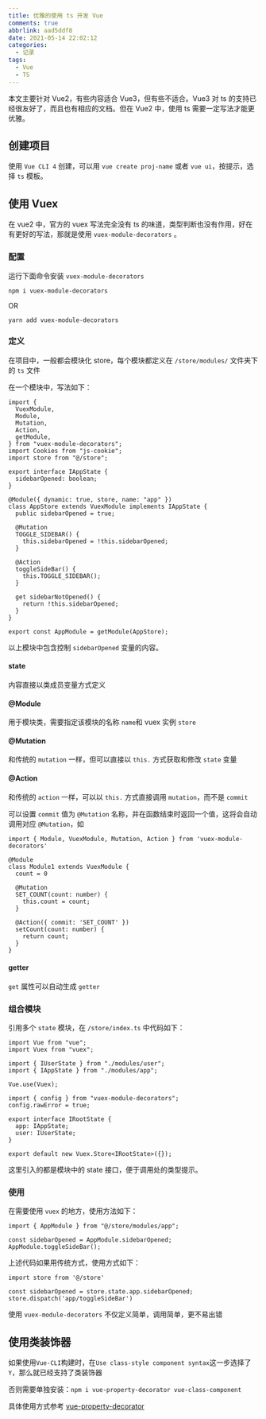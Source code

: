 ```yaml
---
title: 优雅的使用 ts 开发 Vue
comments: true
abbrlink: aad5ddf8
date: 2021-05-14 22:02:12
categories:
  - 记录
tags:
  - Vue
  - TS
---
```


本文主要针对 Vue2，有些内容适合 Vue3，但有些不适合。Vue3 对 ts 的支持已经很友好了，而且也有相应的文档。但在 Vue2 中，使用 ts 需要一定写法才能更优雅。

<!--more-->

## 创建项目

使用 `Vue CLI 4` 创建，可以用 `vue create proj-name` 或者 `vue ui`，按提示，选择 `ts` 模板。

## 使用 Vuex

在 vue2 中，官方的 vuex 写法完全没有 ts 的味道，类型判断也没有作用，好在有更好的写法，那就是使用 `vuex-module-decorators` 。

### 配置

运行下面命令安装 `vuex-module-decorators`

```shell
npm i vuex-module-decorators
```

OR

```shell
yarn add vuex-module-decorators
```

### 定义

在项目中，一般都会模块化 store，每个模块都定义在 `/store/modules/` 文件夹下的 `ts` 文件

在一个模块中，写法如下：

```TS
import {
  VuexModule,
  Module,
  Mutation,
  Action,
  getModule,
} from "vuex-module-decorators";
import Cookies from "js-cookie";
import store from "@/store";

export interface IAppState {
  sidebarOpened: boolean;
}

@Module({ dynamic: true, store, name: "app" })
class AppStore extends VuexModule implements IAppState {
  public sidebarOpened = true;

  @Mutation
  TOGGLE_SIDEBAR() {
    this.sidebarOpened = !this.sidebarOpened;
  }

  @Action
  toggleSideBar() {
    this.TOGGLE_SIDEBAR();
  }

  get sidebarNotOpened() {
    return !this.sidebarOpened;
  }
}

export const AppModule = getModule(AppStore);
```

以上模块中包含控制 `sidebarOpened` 变量的内容。

#### state

内容直接以类成员变量方式定义

#### @Module

用于模块类，需要指定该模块的名称 `name`和 vuex 实例 `store`

#### @Mutation

和传统的 `mutation` 一样，但可以直接以 `this.` 方式获取和修改 `state` 变量

#### @Action

和传统的 `action` 一样，可以以 `this.` 方式直接调用 `mutation`，而不是 `commit`

可以设置 `commit` 值为 `@Mutation` 名称，并在函数结束时返回一个值，这将会自动调用对应 `@Mutation`，如

```TS
import { Module, VuexModule, Mutation, Action } from 'vuex-module-decorators'

@Module
class Module1 extends VuexModule {
  count = 0

  @Mutation
  SET_COUNT(count: number) {
    this.count = count;
  }

  @Action({ commit: 'SET_COUNT' })
  setCount(count: number) {
    return count;
  }
}
```

#### getter

`get` 属性可以自动生成 `getter`

### 组合模块

引用多个 `state` 模块，在 `/store/index.ts` 中代码如下：

```TS
import Vue from "vue";
import Vuex from "vuex";

import { IUserState } from "./modules/user";
import { IAppState } from "./modules/app";

Vue.use(Vuex);

import { config } from "vuex-module-decorators";
config.rawError = true;

export interface IRootState {
  app: IAppState;
  user: IUserState;
}

export default new Vuex.Store<IRootState>({});
```

这里引入的都是模块中的 state 接口，便于调用处的类型提示。

### 使用

在需要使用 `vuex` 的地方，使用方法如下：

```TS
import { AppModule } from "@/store/modules/app";

const sidebarOpened = AppModule.sidebarOpened;
AppModule.toggleSideBar();
```

上述代码如果用传统方式，使用方式如下：

```TS
import store from '@/store'

const sidebarOpened = store.state.app.sidebarOpened;
store.dispatch('app/toggleSideBar')
```

使用 `vuex-module-decorators` 不仅定义简单，调用简单，更不易出错

## 使用类装饰器

如果使用`Vue-CLI`构建时，在`Use class-style component syntax`这一步选择了`Y`，那么就已经支持了类装饰器

否则需要单独安装：`npm i vue-property-decorator vue-class-component`

具体使用方式参考 [vue-property-decorator](https://github.com/kaorun343/vue-property-decorator)
